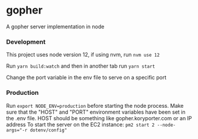 # gopher

A gopher server implementation in node

### Development

This project uses node version 12, if using nvm, run `nvm use 12`

Run `yarn build:watch` and then in another tab run `yarn start`

Change the port variable in the env file to serve on a specific port

### Production

Run `export NODE_ENV=production` before starting the node process.
Make sure that the "HOST" and "PORT" environment variables have been set in the .env file.
HOST should be something like gopher.koryporter.com or an IP address
To start the server on the EC2 instance: `pm2 start 2 --node-args="-r dotenv/config"`
